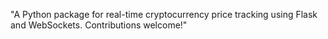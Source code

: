 "A Python package for real-time cryptocurrency price tracking using Flask and WebSockets. Contributions welcome!"